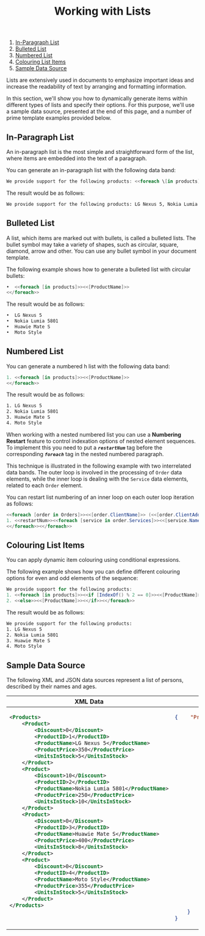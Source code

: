 ﻿---
id: "working-with-lists"
url: "assembly/developer-guide/working-with-lists"
title: "Working with Lists"
weight: 3
productName: "GroupDocs.Assembly Cloud"
description: "Working with Lists"
keywords: ""
---

1. [In-Paragraph List](#HInParagraphList)
2. [Bulleted List](#HBulletedList)
3. [Numbered List](#HNumberedList)
4. [Colouring List Items](#HColouringListItems)
5. [Sample Data Source](#HSampleDataSource)

Lists are extensively used in documents to emphasize important ideas and increase the readability of text by arranging and formatting information.

In this section, we'll show you how to dynamically generate items within different types of lists and specify their options. For this purpose, we'll use a sample data source, presented at the end of this page, and a number of prime template examples provided below.

## In-Paragraph List

An in-paragraph list is the most simple and straightforward form of the list, where items are embedded into the text of a paragraph.

You can generate an in-paragraph list with the following data band:

```C#
We provide support fоr the following products: <<foreach \[in products]>><<[IndexOf() != 0 ? ", " : ""]>><<[ProductName]>><</foreach>>.
```

The result would be as follows:

```HTML
We provide support for the following products: LG Nexus 5, Nokia Lumia 5801, Huawie Mate S, Moto Style.
```

## Bulleted List

A list, which items are marked out with bullets, is called a bulleted lists. The bullet symbol may take a variety of shapes, such as circular, square, diamond, arrow and other. You can use any bullet symbol in your document template.

The following example shows how to generate a bulleted list with circular bullets:

```C#
•  <<foreach [in products]>><<[ProductName]>>
<</foreach>>
```

The result would be as follows:

```HTML
•  LG Nexus 5
•  Nokia Lumia 5801
•  Huawie Mate S
•  Moto Style
```

## Numbered List

You can generate a numbered h list with the following data band:

```C#
1. <<foreach [in products]>><<[ProductName]>>
<</foreach>>
```

The result would be as follows:

```HTML
1. LG Nexus 5
2. Nokia Lumia 5801
3. Huawie Mate S
4. Moto Style
```

When working with a nested numbered list you can use a **Numbering Restart** feature to control indexation options of nested element sequences. To implement this you need to put a ***`restartNum`*** tag before the corresponding ***`foreach`*** tag in the nested numbered paragraph.

This technique is illustrated in the following example with two interrelated data bands. The outer loop is involved in the processing of `Order` data elements, while the inner loop is dealing with the `Service` data elements, related to each `Order` element.

You can restart list numbering of an inner loop on each outer loop iteration as follows:

```C#
<<foreach [order in Orders]>><<[order.ClientName]>> (<<[order.ClientAddress]>>)  
1. <<restartNum>><<foreach [service in order.Services]>><<[service.Name]>>  
<</foreach>><</foreach>>
```

## Colouring List Items

You can apply dynamic item colouring using conditional expressions.

The following example shows how you can define different colouring options for even and odd elements of the sequence:

```C#
We provide support for the following products:
1. <<foreach [in products]>><<if [IndexOf() % 2 == 0]>><<[ProductName]>>
2. <<else>><<[ProductName]>><</if>><</foreach>>
```

The result would be as follows:

```HTML
We provide support for the following products:
1. LG Nexus 5
2. Nokia Lumia 5801
3. Huawie Mate S
4. Moto Style
```

## Sample Data Source

The following XML and JSON data sources represent a list of persons, described by their names and ages.

<table>
<thead>
    <tr>
        <th>XML Data</th>
        <th>JSON Data</th>
    </tr>
</thead>
<tbody>
<tr>
<td valign="top">

```XML
<Products>
    <Product>
        <Discount>0</Discount>
        <ProductID>1</ProductID>
        <ProductName>LG Nexus 5</ProductName>
        <ProductPrice>350</ProductPrice>
        <UnitsInStock>5</UnitsInStock>
    </Product>
    <Product>
        <Discount>10</Discount>
        <ProductID>2</ProductID>
        <ProductName>Nokia Lumia 5801</ProductName>
        <ProductPrice>250</ProductPrice>
        <UnitsInStock>10</UnitsInStock>
    </Product>
    <Product>
        <Discount>0</Discount>
        <ProductID>3</ProductID>
        <ProductName>Huawie Mate S</ProductName>
        <ProductPrice>400</ProductPrice>
        <UnitsInStock>8</UnitsInStock>
    </Product>
    <Product>
        <Discount>0</Discount>
        <ProductID>4</ProductID>
        <ProductName>Moto Style</ProductName>
        <ProductPrice>355</ProductPrice>
        <UnitsInStock>5</UnitsInStock>
    </Product>
</Products>
```

</td>
<td valign="top">

```JSON
{    "Products": {
         "Product": [
            {   "Discount": "0",
                "ProductID": "1",
                "ProductName": "LG Nexus 5",
                "ProductPrice": "350",
                "UnitsInStock": "5"
            },
            {
                "Discount": "10",
                "ProductID": "2",
                "ProductName": "Nokia Lumia 5801",
                "ProductPrice": "250",
                "UnitsInStock": "10"
            },
            {
                "Discount": "0",
                "ProductID": "3",
                "ProductName": "Huawie Mate S",
                "ProductPrice": "400",
                "UnitsInStock": "8"
            },
            {
                "Discount": "0",
                "ProductID": "4",
                "ProductName": "Moto Style",
                "ProductPrice": "355",
                "UnitsInStock": "5"
            }
        ]
    }
}
```

</td>
</tr>
</tbody>
</table>